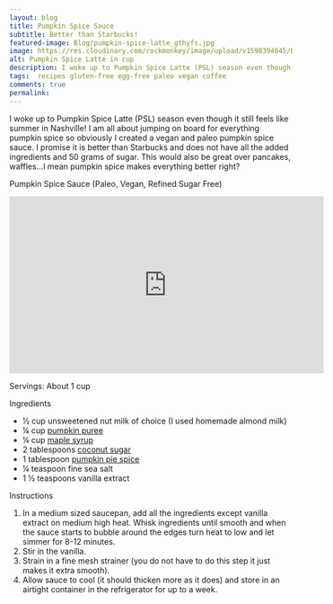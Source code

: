 ```yaml
---
layout: blog
title: Pumpkin Spice Sauce
subtitle: Better than Starbucks!
featured-image: Blog/pumpkin-spice-latte_gthyfs.jpg
image: https://res.cloudinary.com/rockmonkey/image/upload/v1598394645/Blog/pumpkin-spice-latte_gthyfs.jpg
alt: Pumpkin Spice Latte in cup
description: I woke up to Pumpkin Spice Latte (PSL) season even though it still feels like summer in Nashville! I am all about jumping on board for everything pumpkin spice so obviously I created a vegan and paleo pumpkin spice sauce.
tags:  recipes gluten-free egg-free paleo vegan coffee
comments: true
permalink:
---
```

I woke up to Pumpkin Spice Latte (PSL) season even though it still feels like summer in Nashville! I am all about jumping on board for everything pumpkin spice so obviously I created a vegan and paleo pumpkin spice sauce. I promise it is better than Starbucks and does not have all the added ingredients and 50 grams of sugar. This would also be great over pancakes, waffles...I mean pumpkin spice makes everything better right?

Pumpkin Spice Sauce (Paleo, Vegan, Refined Sugar Free)

<div class="video-responsive">
<iframe width="560" height="315" src="https://www.youtube.com/embed/PdELXxHrOnw" frameborder="0" allow="accelerometer; autoplay; encrypted-media; gyroscope; picture-in-picture" allowfullscreen></iframe>
</div>


Servings: About 1 cup

Ingredients
* ½ cup unsweetened nut milk of choice (I used homemade almond milk)
* ¼ cup [pumpkin puree](https://amzn.to/3aWISFq)
* ¼ cup [maple syrup](https://amzn.to/2YAkjcy)
* 2 tablespoons [coconut sugar](https://amzn.to/3livGQ5)
* 1 tablespoon [pumpkin pie spice](https://amzn.to/31tt4a1)
* ¼ teaspoon fine sea salt
* 1 ½ teaspoons vanilla extract

Instructions
1. In a medium sized saucepan, add all the ingredients except vanilla extract on medium high heat. Whisk ingredients until smooth and when the sauce starts to bubble around the edges turn heat to low and let simmer for 8-12 minutes.
2. Stir in the vanilla.
3. Strain in a fine mesh strainer (you do not have to do this step it just makes it extra smooth).
4. Allow sauce to cool (it should thicken more as it does) and store in an airtight container in the refrigerator for up to a week.
